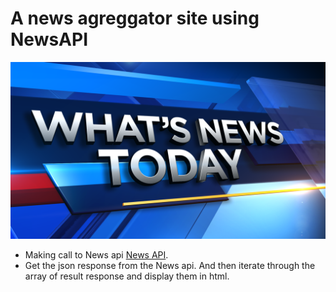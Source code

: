 # A news agreggator site using NewsAPI
![breaking news](https://github.com/musikito/news_api/blob/master/img/Whats%20News%20Today.png)

* Making call to News api [News API](https://newsapi.org/).
* Get the json response from the News api. And then iterate through the array of result response and display them in html.
